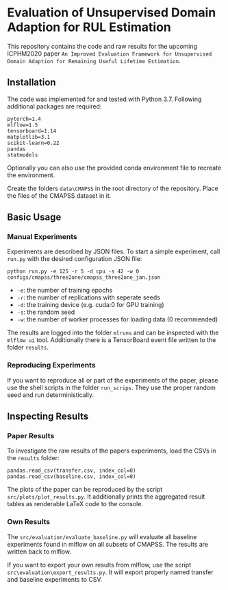 # Evaluation of Unsupervised Domain Adaption for RUL Estimation

This repository contains the code and raw results for the upcoming ICPHM2020 paper 
`An Improved Evaluation Framework for Unsupervised Domain Adaption for Remaining Useful Lifetime Estimation`.

## Installation

The code was implemented for and tested with Python 3.7. Following additional packages are required:

    pytorch=1.4
    mlflow=1.5
    tensorboard=1.14
    matplotlib=3.1
    scikit-learn=0.22
    pandas
    statmodels
    
Optionally you can also use the provided conda environment file to recreate the environment.

Create the folders `data\CMAPSS` in the root directory of the repository.
Place the files of the CMAPSS dataset in it.

## Basic Usage
### Manual Experiments

Experiments are described by JSON files.
To start a simple experiment, call `run.py` with the desired configuration JSON file:

    python run.py -e 125 -r 5 -d cpu -s 42 -w 0 configs/cmapss/three2one/cmapss_three2one_jan.json
    
* `-e`: the number of training epochs
* `-r`: the number of replications with seperate seeds
* `-d`: the training device (e.g. cuda:0 for GPU training)
* `-s`: the random seed
* `-w`: the number of worker processes for loading data (0 recommended)

The results are logged into the folder `mlruns` and can be inspected with the `mlflow ui` tool.
Additionally there is a TensorBoard event file written to the folder `results`.

### Reproducing Experiments

If you want to reproduce all or part of the experiments of the paper, please use the shell scripts in the
folder `run_scrips`.
They use the proper random seed and run deterministically.

## Inspecting Results
### Paper Results

To investigate the raw results of the papers experiments, load the CSVs in the `results` folder:

    pandas.read_csv(transfer.csv, index_col=0)
    pandas.read_csv(baseline.csv, index_col=0)
    
The plots of the paper can be reproduced by the script `src/plots/plot_results.py`.
It additionally prints the aggregated result tables as renderable LaTeX code to the console.

### Own Results

The `src/evaluation/evaluate_baseline.py` will evaluate all baseline experiments found in mlflow
on all subsets of CMAPSS.
The results are written back to mlflow.

If you want to export your own results from mlflow, use the script `src\evaluation\export_results.py`.
It will export properly named transfer and baseline experiments to CSV.
